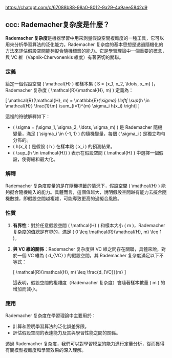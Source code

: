 https://chatgpt.com/c/67088b88-98a0-8012-9a29-4a9aee5842d9

## ccc: Rademacher复杂度是什麼？

**Rademacher 复杂度**是機器學習中用來測量假設空間複雜度的一種工具，它可以用來分析學習算法的泛化能力。Rademacher 复杂度的基本思想是透過隨機化的方法來評估假設空間能夠擬合隨機標籤的能力。它是學習理論中一個重要的概念，與 VC 維（Vapnik-Chervonenkis 維度）有著密切的關聯。

### 定義

給定一個假設空間 \( \mathcal{H} \) 和樣本集 \( S = \{x_1, x_2, \ldots, x_m\} \)，Rademacher 复杂度 \( \mathcal{R}(\mathcal{H}, m) \) 定義為：

\[
\mathcal{R}(\mathcal{H}, m) = \mathbb{E}_{\sigma} \left[ \sup_{h \in \mathcal{H}} \frac{1}{m} \sum_{i=1}^{m} \sigma_i h(x_i) \right]
\]

這裡的符號解釋如下：

- \( \sigma = (\sigma_1, \sigma_2, \ldots, \sigma_m) \) 是 Rademacher 隨機變量，滿足 \( \sigma_i \in \{-1, 1\} \) 的隨機變量，每個 \( \sigma_i \) 是獨立均勻分佈的。
- \( h(x_i) \) 是假設 \( h \) 在樣本點 \( x_i \) 的預測結果。
- \( \sup_{h \in \mathcal{H}} \) 表示在假設空間 \( \mathcal{H} \) 中選擇一個假設，使得總和最大化。

### 解釋

Rademacher 复杂度度量的是在隨機標籤的情況下，假設空間 \( \mathcal{H} \) 能夠擬合隨機輸入的能力。具體而言，這個值越大，說明假設空間越有能力去擬合隨機數據，即假設空間越複雜，可能導致更高的過擬合風險。

### 性質

1. **有界性**：對於任意假設空間 \( \mathcal{H} \) 和樣本大小 \( m \)，Rademacher 复杂度的值總是有界的，滿足 \( 0 \leq \mathcal{R}(\mathcal{H}, m) \leq 1 \)。
2. **與 VC 維的關係**：Rademacher 复杂度與 VC 維之間存在關聯，具體來說，對於一個 VC 維為 \( d_{VC} \) 的假設空間，其 Rademacher 复杂度滿足以下不等式：

   \[
   \mathcal{R}(\mathcal{H}, m) \leq \frac{d_{VC}}{m}
   \]

   這表明，假設空間的複雜度（Rademacher 复杂度）會隨著樣本數量 \( m \) 的增加而減小。

### 應用

Rademacher 复杂度在學習理論中主要用於：
- 計算和證明學習算法的泛化誤差界限。
- 評估假設空間的表達能力及其與學習性能之間的關係。

透過 Rademacher 复杂度，我們可以對學習模型的能力進行定量分析，從而獲得有關模型複雜度和學習效果的深入理解。